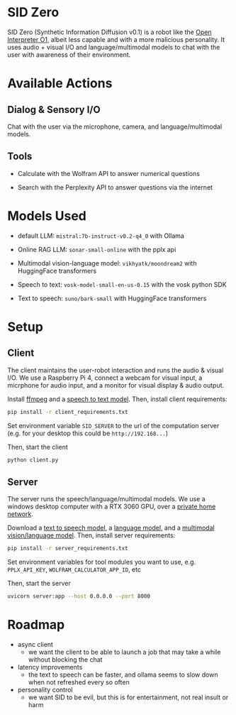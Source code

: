 # SID Zero

SID Zero (Synthetic Information Diffusion v0.1) is a robot like the [Open Interpreter O1](https://github.com/OpenInterpreter/open-interpreter), albeit less capable and with a more malicious personality. It uses audio + visual I/O and language/multimodal models to chat with the user with awareness of their environment.

# Available Actions

## Dialog & Sensory I/O

Chat with the user via the microphone, camera, and language/multimodal models.

## Tools

- Calculate with the Wolfram API to answer numerical questions

- Search with the Perplexity API to answer questions via the internet

# Models Used

- default LLM: `mistral:7b-instruct-v0.2-q4_0` with Ollama

- Online RAG LLM: `sonar-small-online` with the pplx api

- Multimodal vision-language model: `vikhyatk/moondream2` with HuggingFace transformers

- Speech to text: `vosk-model-small-en-us-0.15` with the vosk python SDK

- Text to speech: `suno/bark-small` with HuggingFace transformers

# Setup

## Client

The client maintains the user-robot interaction and runs the audio & visual I/O. We use a Raspberry Pi 4, connect a webcam for visual input, a micrphone for audio input, and a monitor for visual display & audio output.

Install [ffmpeg](https://evermeet.cx/ffmeg/) and a [speech to text model](https://alphacephei.com/vosk/models). Then, install client requirements:
```bash
pip install -r client_requirements.txt
```

Set environment variable `SID_SERVER` to the url of the computation server (e.g. for your desktop this could be `http://192.168...`)

Then, start the client
```bash
python client.py
```

## Server
The server runs the speech/language/multimodal models. We use a windows desktop computer with a RTX 3060 GPU, over a [private home network](https://arcadian.cloud/windows/2022/12/08/how-to-allow-icmp-ping-through-windows-firewall/).

Download a [text to speech model](https://huggingface.co/models?other=text-to-audio), a [language model](https://ollama.com/library), and a [multimodal vision/language model](https://huggingface.co/models?pipeline_tag=image-text-to-text). Then, install server requirements:
```bash
pip install -r server_requirements.txt
```

Set environment variables for tool modules you want to use, e.g. `PPLX_API_KEY`, `WOLFRAM_CALCULATOR_APP_ID`, etc

Then, start the server
```bash
uvicorn server:app --host 0.0.0.0 --port 8000
```

# Roadmap

- async client
  - we want the client to be able to launch a job that may take a while without blocking the chat
- latency improvements
  - the text to speech can be faster, and ollama seems to slow down when not refreshed every so often
- personality control
  - we want SID to be evil, but this is for entertainment, not real insult or harm

